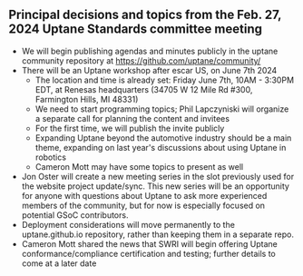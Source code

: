 ## Principal decisions and topics from the Feb. 27, 2024 Uptane Standards committee meeting

* We will begin publishing agendas and minutes publicly in the uptane community repository at https://github.com/uptane/community/
* There will be an Uptane workshop after escar US, on June 7th 2024
  * The location and time is already set: Friday June 7th, 10AM - 3:30PM EDT, at Renesas headquarters (34705 W 12 Mile Rd #300, Farmington Hills, MI 48331)
  * We need to start programming topics; Phil Lapczyniski will organize a separate call for planning the content and invitees
  * For the first time, we will publish the invite publicly
  * Expanding Uptane beyond the automotive industry should be a main theme, expanding on last year's discussions about using Uptane in robotics
  * Cameron Mott may have some topics to present as well
* Jon Oster will create a new meeting series in the slot previously used for the website project update/sync. This new series will be an opportunity for anyone with questions about Uptane to ask more experienced members of the community, but for now is especially focused on potential GSoC contributors.
* Deployment considerations will move permanently to the uptane.github.io repository, rather than keeping them in a separate repo.
* Cameron Mott shared the news that SWRI will begin offering Uptane conformance/compliance certification and testing; further details to come at a later date